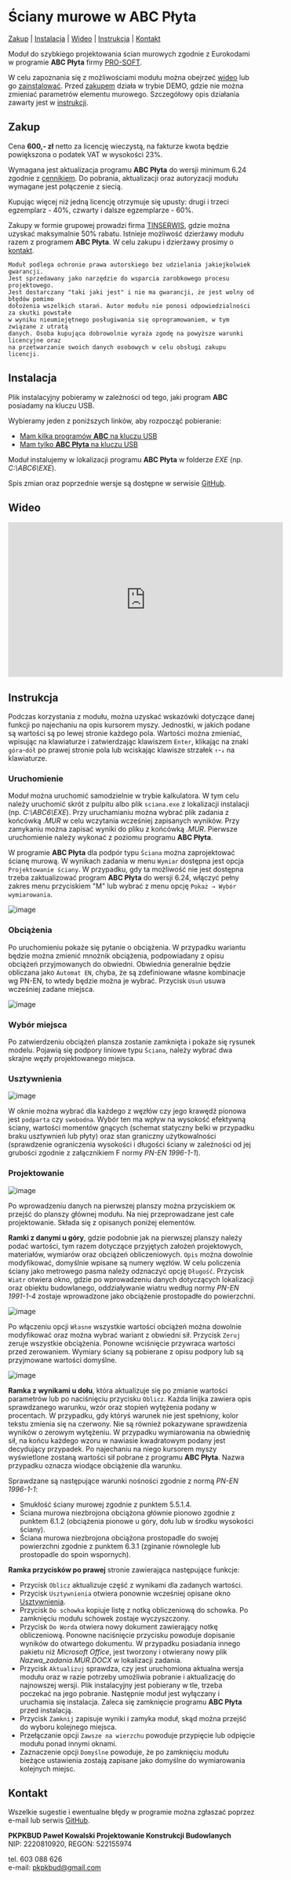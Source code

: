 # Ściany murowe w ABC Płyta

[Zakup](#zakup) | [Instalacja](#instalacja) | [Wideo](#wideo) | [Instrukcja](#instrukcja) | [Kontakt](#kontakt)

Moduł do szybkiego projektowania ścian murowych zgodnie z Eurokodami w
programie **ABC Płyta** firmy [PRO-SOFT](https://www.pro-soft.gliwice.pl/).

W celu zapoznania się z możliwościami modułu można obejrzeć [wideo](#wideo)
lub go [zainstalować](#instalacja). Przed [zakupem](#zakup) działa w trybie DEMO,
gdzie nie można zmieniać parametrów elementu murowego.
Szczegółowy opis działania zawarty jest w [instrukcji](#instrukcja).

## Zakup

Cena **600,- zł** netto za licencję wieczystą, na fakturze kwota będzie powiększona
o podatek VAT w wysokości 23%.

Wymagana jest aktualizacja programu **ABC Płyta** do wersji minimum 6.24 zgodnie z
[cennikiem](https://www.pro-soft.gliwice.pl/cennik.html).
Do pobrania, aktualizacji oraz autoryzacji modułu wymagane jest połączenie z siecią.

Kupując więcej niż jedną licencję otrzymuje się upusty:
drugi i trzeci egzemplarz - 40%, czwarty i dalsze egzemplarze - 60%.

Zakupy w formie grupowej prowadzi firma [TINSERWIS](https://www.tinserwis.pl/),
gdzie można uzyskać maksymalnie 50% rabatu. Istnieje możliwość dzierżawy modułu razem
z programem **ABC Płyta**. W celu zakupu i dzierżawy prosimy o [kontakt](#kontakt).

```
Moduł podlega ochronie prawa autorskiego bez udzielania jakiejkolwiek gwarancji.
Jest sprzedawany jako narzędzie do wsparcia zarobkowego procesu projektowego.
Jest dostarczany "taki jaki jest" i nie ma gwarancji, że jest wolny od błędów pomimo
dołożenia wszelkich starań. Autor modułu nie ponosi odpowiedzialności za skutki powstałe
w wyniku nieumiejętnego posługiwania się oprogramowaniem, w tym związane z utratą
danych. Osoba kupująca dobrowolnie wyraża zgodę na powyższe warunki licencyjne oraz
na przetwarzanie swoich danych osobowych w celu obsługi zakupu licencji.
```

## Instalacja

Plik instalacyjny pobieramy w zależności od tego, jaki program **ABC** posiadamy na
kluczu USB.

Wybieramy jeden z poniższych linków, aby rozpocząć pobieranie:

- [Mam kilka programów **ABC** na kluczu USB](https://github.com/pkpkbud/mury/releases/download/0.1.0/Mury-ABC6-0.1.0-win32.msi)
- [Mam tylko **ABC Płyta** na kluczu USB](https://github.com/pkpkbud/mury/releases/download/0.1.0/Mury-ABC6p-0.1.0-win32.msi)

Moduł instalujemy w lokalizacji programu **ABC Płyta** w folderze *EXE*
(np. *C:\ABC6\EXE*).

Spis zmian oraz poprzednie wersje są dostępne w serwisie
[GitHub](https://github.com/pkpkbud/mury/releases).

## Wideo

<iframe width="560" height="315" src="https://www.youtube.com/embed/4C1No9RfA6Q" title="YouTube video player" frameborder="0" allow="accelerometer; autoplay; clipboard-write; encrypted-media; gyroscope; picture-in-picture; web-share" allowfullscreen></iframe>

## Instrukcja

Podczas korzystania z modułu, można uzyskać wskazówki dotyczące danej funkcji po
najechaniu na opis kursorem myszy. Jednostki, w jakich podane są wartości są po
lewej stronie każdego pola. Wartości można zmieniać, wpisując na klawiaturze i
zatwierdzając klawiszem `Enter`, klikając na znaki `góra`-`dół` po prawej stronie
pola lub wciskając klawisze strzałek `↑`-`↓` na klawiaturze.

### Uruchomienie

Moduł można uruchomić samodzielnie w trybie kalkulatora. W tym celu należy uruchomić
skrót z pulpitu albo plik `sciana.exe` z lokalizacji instalacji (np. *C:\ABC6\EXE*).
Przy uruchamianiu można wybrać plik zadania z końcówką *.MUR* w celu wczytania wcześniej
zapisanych wyników. Przy zamykaniu można zapisać wyniki do pliku z końcówką *.MUR*.
Pierwsze uruchomienie należy wykonać z poziomu programu **ABC Płyta**.

W programie **ABC Płyta** dla podpór typu `Ściana` można zaprojektować ścianę murową.
W wynikach zadania w menu `Wymiar` dostępna jest opcja `Projektowanie ściany`.
W przypadku, gdy ta możliwość nie jest dostępna trzeba zaktualizować program
**ABC Płyta** do wersji 6.24, włączyć pełny zakres menu przyciskiem "M" lub wybrać
z menu opcję `Pokaż → Wybór wymiarowania`.

![image](https://github.com/pkpkbud/mury/assets/55211992/2ac5cf3e-1e1c-496f-bb2d-ea8a488f2fc2)

### Obciążenia

Po uruchomieniu pokaże się pytanie o obciążenia. W przypadku wariantu będzie można
zmienić mnożnik obciążenia, podpowiadany z opisu obciążeń przyjmowanych do obwiedni.
Obwiednia generalnie będzie obliczana jako `Automat EN`, chyba, że są zdefiniowane
własne kombinacje wg PN-EN, to wtedy będzie można je wybrać. Przycisk `Usuń` usuwa
wcześniej zadane miejsca.

![image](https://github.com/pkpkbud/mury/assets/55211992/dd0029d5-228f-4527-b12a-d4972d870869)

### Wybór miejsca

Po zatwierdzeniu obciążeń plansza zostanie zamknięta i pokaże się rysunek modelu.
Pojawią się podpory liniowe typu `Ściana`, należy wybrać dwa skrajne węzły
projektowanego miejsca.

### Usztywnienia

![image](https://github.com/pkpkbud/mury/assets/55211992/ec1e8a4b-26ae-4ecb-b312-42438eb52c6b)

W oknie można wybrać dla każdego z węzłów czy jego krawędź pionowa jest `podparta`
czy `swobodna`. Wybór ten ma wpływ na wysokość efektywną ściany, wartości momentów
gnących (schemat statyczny belki w przypadku braku usztywnień lub płyty) oraz stan
graniczny użytkowalności (sprawdzenie ograniczenia wysokości i długości ściany
w zależności od jej grubości zgodnie z załącznikiem F normy *PN-EN 1996-1-1*).

### Projektowanie

![image](https://github.com/pkpkbud/mury/assets/55211992/94ff973d-6a2a-4365-b92f-24c0bd5d6fcc)

Po wprowadzeniu danych na pierwszej planszy można przyciskiem `OK` przejść do planszy
głównej modułu. Na niej przeprowadzane jest całe projektowanie. Składa się z opisanych
poniżej elementów.

**Ramki z danymi u góry**, gdzie podobnie jak na pierwszej planszy należy podać
wartości, tym razem dotyczące przyjętych założeń projektowych, materiałów, wymiarów
oraz obciążeń obliczeniowych. `Opis` można dowolnie modyfikować, domyślnie wpisane
są numery węzłów. W celu policzenia ściany jako metrowego pasma należy odznaczyć
opcję `Długość`. Przycisk `Wiatr` otwiera okno, gdzie po wprowadzeniu danych
dotyczących lokalizacji oraz obiektu budowlanego, oddziaływanie wiatru według
normy *PN-EN 1991-1-4* zostaje wprowadzone jako obciążenie prostopadłe do powierzchni.

![image](https://github.com/pkpkbud/mury/assets/55211992/dcd5af4a-0f9e-4500-9c04-439e4b6307d5)

Po włączeniu opcji `Własne` wszystkie wartości obciążeń można dowolnie modyfikować
oraz można wybrać wariant z obwiedni sił. Przycisk `Zeruj` zeruje wszystkie obciążenia.
Ponowne wciśnięcie przywraca wartości przed zerowaniem. Wymiary ściany są pobierane
z opisu podpory lub są przyjmowane wartości domyślne.

![image](https://github.com/pkpkbud/mury/assets/55211992/66ef1b7e-589a-4f23-8f38-7a03d85e722b)

**Ramka z wynikami u dołu**, która aktualizuje się po zmianie wartości parametrów
lub po naciśnięciu przycisku `Oblicz`. Każda linijka zawiera opis sprawdzanego warunku,
wzór oraz stopień wytężenia podany w procentach. W przypadku, gdy któryś warunek nie
jest spełniony, kolor tekstu zmienia się na czerwony. Nie są również pokazywane
sprawdzenia wyników o zerowym wytężeniu. W przypadku wymiarowania na obwiednię sił,
na końcu każdego wzoru w nawiasie kwadratowym podany jest decydujący przypadek.
Po najechaniu na niego kursorem myszy wyświetlone zostaną wartości sił pobrane
z programu **ABC Płyta**. Nazwa przypadku oznacza wiodące obciążenie dla warunku.

Sprawdzane są następujące warunki nośności zgodnie z normą *PN-EN 1996-1-1*:
- Smukłość ściany murowej zgodnie z punktem 5.5.1.4.
- Ściana murowa niezbrojona obciążona głównie pionowo zgodnie z punktem 6.1.2
(obciążenia pionowe u góry, dołu lub w środku wysokości ściany).
- Ściana murowa niezbrojona obciążona prostopadle do swojej powierzchni zgodnie
z punktem 6.3.1 (zginanie równolegle lub prostopadle do spoin wspornych).

**Ramka przycisków po prawej** stronie zawierająca następujące funkcje: 
- Przycisk `Oblicz` aktualizuje część z wynikami dla zadanych wartości.
- Przycisk `Usztywnienia` otwiera ponownie wcześniej opisane okno
[Usztywnienia](#usztywnienia).
- Przycisk `Do schowka` kopiuje listę z notką obliczeniową do schowka. Po zamknięciu
modułu schowek zostaje wyczyszczony.
- Przycisk `Do Worda` otwiera nowy dokument zawierający notkę obliczeniową. Ponowne
naciśnięcie przycisku powoduje dopisanie wyników do otwartego dokumentu. W przypadku
posiadania innego pakietu niż *Microsoft Office*, jest tworzony i otwierany
nowy plik *Nazwa_zadania.MUR.DOCX* w lokalizacji zadania.
- Przycisk `Aktualizuj` sprawdza, czy jest uruchomiona aktualna wersja modułu oraz w
razie potrzeby umożliwia pobranie i aktualizację do najnowszej wersji. Plik instalacyjny
jest pobierany w tle, trzeba poczekać na jego pobranie. Następnie moduł jest wyłączany
i uruchamia się instalacja. Zaleca się zamknięcie programu **ABC Płyta** przed
instalacją.
- Przycisk `Zamknij` zapisuje wyniki i zamyka moduł, skąd można przejść do wyboru
kolejnego miejsca.
- Przełączanie opcji `Zawsze na wierzchu` powoduje przypięcie lub odpięcie modułu ponad
innymi oknami.
- Zaznaczenie opcji `Domyślne` powoduje, że po zamknięciu modułu bieżące ustawienia
zostają zapisane jako domyślne do wymiarowania kolejnych miejsc.

## Kontakt

Wszelkie sugestie i ewentualne błędy w programie można zgłaszać poprzez e-mail
lub serwis [GitHub](https://github.com/pkpkbud/mury/issues).

**PKPKBUD Paweł Kowalski Projektowanie Konstrukcji Budowlanych**\
NIP: 2220810920, REGON: 522155974

tel. 603 088 626\
e-mail: <pkpkbud@gmail.com>
